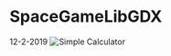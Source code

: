 # SpaceGameLibGDX

12-2-2019
![Simple Calculator](https://github.com/kloveq/SpaceGameLibGDX/blob/master/DEMO%20pictures/New%20Bitmap%20Image.bmp)
